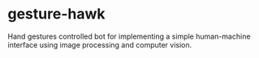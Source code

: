 # gesture-hawk
Hand gestures controlled bot for implementing a simple human-machine interface using image processing and computer vision.

